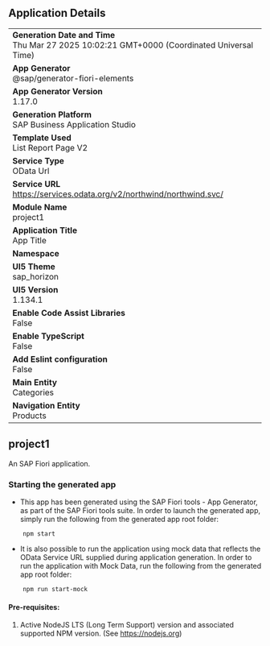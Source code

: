 ## Application Details
|               |
| ------------- |
|**Generation Date and Time**<br>Thu Mar 27 2025 10:02:21 GMT+0000 (Coordinated Universal Time)|
|**App Generator**<br>@sap/generator-fiori-elements|
|**App Generator Version**<br>1.17.0|
|**Generation Platform**<br>SAP Business Application Studio|
|**Template Used**<br>List Report Page V2|
|**Service Type**<br>OData Url|
|**Service URL**<br>https://services.odata.org/v2/northwind/northwind.svc/|
|**Module Name**<br>project1|
|**Application Title**<br>App Title|
|**Namespace**<br>|
|**UI5 Theme**<br>sap_horizon|
|**UI5 Version**<br>1.134.1|
|**Enable Code Assist Libraries**<br>False|
|**Enable TypeScript**<br>False|
|**Add Eslint configuration**<br>False|
|**Main Entity**<br>Categories|
|**Navigation Entity**<br>Products|

## project1

An SAP Fiori application.

### Starting the generated app

-   This app has been generated using the SAP Fiori tools - App Generator, as part of the SAP Fiori tools suite.  In order to launch the generated app, simply run the following from the generated app root folder:

```
    npm start
```

- It is also possible to run the application using mock data that reflects the OData Service URL supplied during application generation.  In order to run the application with Mock Data, run the following from the generated app root folder:

```
    npm run start-mock
```

#### Pre-requisites:

1. Active NodeJS LTS (Long Term Support) version and associated supported NPM version.  (See https://nodejs.org)


